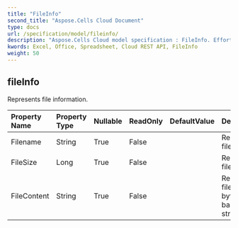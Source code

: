 ```yaml
---
title: "FileInfo"
second_title: "Aspose.Cells Cloud Document"
type: docs
url: /specification/model/fileinfo/
description: "Aspose.Cells Cloud model specification : FileInfo. Effortlessly handle Excel and other spreadsheet documents with features like opening, generating, editing, splitting, merging, comparing, and converting."
kwords: Excel, Office, Spreadsheet, Cloud REST API, FileInfo
weight: 50
---
```


## **fileInfo**

Represents file information. 

| Property Name | Property Type | Nullable |  ReadOnly | DefaultValue | Description | 
| :- | :- | :- |:- |  :- | :- |
| Filename | String | True |  False |  | Represents filename.  |  
| FileSize | Long | True |  False |  | Represents file size. |  
| FileContent | String | True |  False |  | Represents file content,  byte to base64 string. |  

